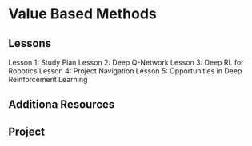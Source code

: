 # Value Based Methods

## Lessons
Lesson 1: Study Plan
Lesson 2: Deep Q-Network
Lesson 3: Deep RL for Robotics
Lesson 4: Project Navigation
Lesson 5: Opportunities in Deep Reinforcement Learning
 

## Additiona Resources


## Project

